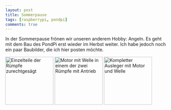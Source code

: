 ```yaml
---
layout: post
title: Sommerpause
tags: [raspberrypi, pondpi]
comments: true
---
```


<p>In der Sommerpause frönen wir unseren anderem Hobby: Angeln. Es geht mit dem Bau des PondPi erst wieder im Herbst weiter. Ich habe jedoch noch ein paar Baubilder, die ich hier posten möchte.</p>
<p><!--more--></p>
<p><a href="http://meinjens.de/wp-content/uploads/2016/07/20160226_105058.jpg"><img class="alignnone size-thumbnail wp-image-139" src="http://meinjens.de/wp-content/uploads/2016/07/20160226_105058-150x150.jpg" alt="Einzelteile der Rümpfe zurechtgesägt" width="150" height="150" /></a> <a href="http://meinjens.de/wp-content/uploads/2016/07/20160301_100605.jpg"><img class="alignnone size-thumbnail wp-image-140" src="http://meinjens.de/wp-content/uploads/2016/07/20160301_100605-150x150.jpg" alt="Motor mit Welle in einem der zwei Rümpfe mit Antrieb" width="150" height="150" /></a> <a href="http://meinjens.de/wp-content/uploads/2016/07/20160302_083807.jpg"><img class="alignnone size-thumbnail wp-image-141" src="http://meinjens.de/wp-content/uploads/2016/07/20160302_083807-150x150.jpg" alt="Kompletter Ausleger mit Motor und Welle" width="150" height="150" /></a></p>
